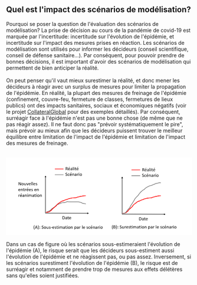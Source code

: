

## Quel est l'impact des scénarios de modélisation?

Pourquoi se poser la question de l'évaluation des scénarios de modélisation? 
La prise de décision au cours de la pandémie de covid-19 est marquée par l'incertitude: incertitude sur l'évolution de l'épidémie, et incertitude sur l'impact des mesures prises en réaction. Les scénarios de modélisation sont utilisés pour informer les décideurs (conseil scientifique, conseil de défense sanitaire...). Par conséquent, pour pouvoir prendre de bonnes décisions, il est important d'avoir des scénarios de modélisation qui permettent de bien anticiper la réalité.
<br /> <br /> 
On peut penser qu'il vaut mieux surestimer la réalité, et donc mener les décideurs à réagir avec un surplus de mesures pour limiter la propagation de l'épidémie. En réalité, la plupart des mesures de freinage de l'épidémie (confinement, couvre-feu, fermeture de classes, fermetures de lieux publics) ont des impacts sanitaires, sociaux et économiques négatifs (voir le projet <a href="https://collateralglobal.org/">CollateralGlobal</a> pour des exemples détaillés). Par conséquent, surréagir face à l'épidémie n'est pas une bonne chose (de même que ne pas réagir assez). Il ne faut donc pas "prévoir systématiquement le pire", mais prévoir au mieux afin que les décideurs puissent trouver le meilleur équilibre entre limitation de l'impact de l'épidémie et limitation de l'impact des mesures de freinage. <br /> <br /> 

<img src="images/explication_simulation_enjeu.PNG" width="600">  <br /> 

Dans un cas de figure où les scénarios sous-estimeraient l'évolution de l'épidémie (A), le risque serait que les décideurs sous-estiment aussi l'évolution de l'épidémie et ne réagissent pas, ou pas assez. Inversement, si les scénarios surestiment l'évolution de l'épidémie (B), le risque est de surréagir et notamment de prendre trop de mesures aux effets délétères sans qu'elles soient justifiées. <br /> 

